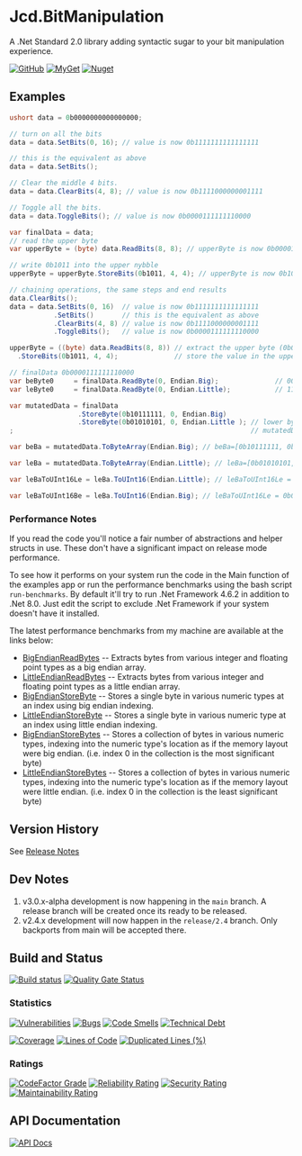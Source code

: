 # Jcd.BitManipulation

A .Net Standard 2.0 library adding syntactic sugar to your bit manipulation experience.

[![GitHub](https://img.shields.io/github/license/jason-c-daniels/Jcd.BitManipulation)](https://github.com/jason-c-daniels/Jcd.BitManipulation/blob/main/LICENSE)
[![MyGet](https://img.shields.io/myget/jason-c-daniels/v/Jcd.BitManipulation?logo=nuget)](https://www.myget.org/feed/jason-c-daniels/package/nuget/Jcd.BitManipulation)
[![Nuget](https://img.shields.io/nuget/v/Jcd.BitManipulation?logo=nuget)](https://www.nuget.org/packages/Jcd.BitManipulation)

## Examples

```csharp
ushort data = 0b0000000000000000;

// turn on all the bits
data = data.SetBits(0, 16); // value is now 0b1111111111111111

// this is the equivalent as above
data = data.SetBits();

// Clear the middle 4 bits.
data = data.ClearBits(4, 8); // value is now 0b1111000000001111

// Toggle all the bits.
data = data.ToggleBits(); // value is now 0b0000111111110000

var finalData = data;
// read the upper byte
var upperByte = (byte) data.ReadBits(8, 8); // upperByte is now 0b00001111

// write 0b1011 into the upper nybble
upperByte = upperByte.StoreBits(0b1011, 4, 4); // upperByte is now 0b10111111

// chaining operations, the same steps and end results
data.ClearBits();
data = data.SetBits(0, 16)  // value is now 0b1111111111111111
           .SetBits()       // this is the equivalent as above
           .ClearBits(4, 8) // value is now 0b1111000000001111
           .ToggleBits();   // value is now 0b0000111111110000

upperByte = ((byte) data.ReadBits(8, 8)) // extract the upper byte (0b00001111)
  .StoreBits(0b1011, 4, 4);              // store the value in the upper 4 bits, now upperByte is now 0b10111111

// finalData 0b0000111111110000
var beByte0     = finalData.ReadByte(0, Endian.Big);              // 00001111
var leByte0     = finalData.ReadByte(0, Endian.Little);           // 11110000

var mutatedData = finalData
                 .StoreByte(0b10111111, 0, Endian.Big)
                 .StoreByte(0b01010101, 0, Endian.Little ); // lower byte is now 0b01010101
;                                                           // mutatedData is now 0b1011111101010101

var beBa = mutatedData.ToByteArray(Endian.Big); // beBa=[0b10111111, 0b01010101]

var leBa = mutatedData.ToByteArray(Endian.Little); // leBa=[0b01010101, 0b10111111]

var leBaToUInt16Le = leBa.ToUInt16(Endian.Little); // leBaToUInt16Le = 0b1011111101010101

var leBaToUInt16Be = leBa.ToUInt16(Endian.Big); // leBaToUInt16Le = 0b0101010110111111
```

### Performance Notes

If you read the code you'll notice a fair number of abstractions and helper structs in use.
These don't have a significant impact on release mode performance.

To see how it performs on your system run the code in the Main function of the examples app or
run the performance benchmarks using the bash script `run-benchmarks`. By default it'll try to
run .Net Framework 4.6.2 in addition to .Net 8.0. Just edit the script to exclude .Net Framework
if your system doesn't have it installed.

The latest performance benchmarks from my machine are available at the links below:

* [BigEndianReadBytes](https://github.com/jason-c-daniels/Jcd.BitManipulation/tree/main/Jcd.BitManipulation.Benchmark/benchmarks/out/results/Jcd.BitManipulation.Benchmark.BigEndianReadBytes-report-github.md) -- Extracts bytes from various integer and floating point types as a big endian array.
* [LittleEndianReadBytes](https://github.com/jason-c-daniels/Jcd.BitManipulation/tree/main/Jcd.BitManipulation.Benchmark/benchmarks/out/results/Jcd.BitManipulation.Benchmark.LittleEndianReadBytes-report-github.md) -- Extracts bytes from various integer and floating point types as a little endian array.
* [BigEndianStoreByte](https://github.com/jason-c-daniels/Jcd.BitManipulation/tree/main/Jcd.BitManipulation.Benchmark/benchmarks/out/results/Jcd.BitManipulation.Benchmark.BigEndianStoreByte-report-github.md) -- Stores a single byte in various numeric types at an index using big endian indexing.
* [LittleEndianStoreByte](https://github.com/jason-c-daniels/Jcd.BitManipulation/tree/main/Jcd.BitManipulation.Benchmark/benchmarks/out/results/Jcd.BitManipulation.Benchmark.LittleEndianStoreByte-report-github.md) -- Stores a single byte in various numeric type at an index using little endian indexing.
* [BigEndianStoreBytes](https://github.com/jason-c-daniels/Jcd.BitManipulation/tree/main/Jcd.BitManipulation.Benchmark/benchmarks/out/results/Jcd.BitManipulation.Benchmark.BigEndianStoreBytes-report-github.md) -- Stores a collection of bytes in various numeric types, indexing into the numeric type's location as if the memory layout were big endian. (i.e. index 0 in the collection is the most significant byte)
* [LittleEndianStoreBytes](https://github.com/jason-c-daniels/Jcd.BitManipulation/tree/main/Jcd.BitManipulation.Benchmark/benchmarks/out/results/Jcd.BitManipulation.Benchmark.LittleEndianStoreBytes-report-github.md) -- Stores a collection of bytes in various numeric types, indexing into the numeric type's location as if the memory layout were little endian. (i.e. index 0 in the collection is the least significant byte)

## Version History

See [Release Notes](https://github.com/jason-c-daniels/Jcd.BitManipulation/tree/main/RELEASE_NOTES.md)

## Dev Notes

1. v3.0.x-alpha development is now happening in the `main` branch.
   A release branch will be created once its ready to be released.
2. v2.4.x development will now happen in the `release/2.4` branch.
   Only backports from main will be accepted there.

## Build and Status

[![Build status](https://ci.appveyor.com/api/projects/status/98xuytl8nl7rns7m?svg=true)](https://ci.appveyor.com/project/jason-c-daniels/jcd-bitmanipulation)
[![Quality Gate Status](https://sonarcloud.io/api/project_badges/measure?project=jason-c-daniels_Jcd.BitManipulation&metric=alert_status)](https://sonarcloud.io/summary/new_code?id=jason-c-daniels_Jcd.BitManipulation)

### Statistics

[![Vulnerabilities](https://sonarcloud.io/api/project_badges/measure?project=jason-c-daniels_Jcd.BitManipulation&metric=vulnerabilities)](https://sonarcloud.io/summary/new_code?id=jason-c-daniels_Jcd.BitManipulation)
[![Bugs](https://sonarcloud.io/api/project_badges/measure?project=jason-c-daniels_Jcd.BitManipulation&metric=bugs)](https://sonarcloud.io/summary/new_code?id=jason-c-daniels_Jcd.BitManipulation)
[![Code Smells](https://sonarcloud.io/api/project_badges/measure?project=jason-c-daniels_Jcd.BitManipulation&metric=code_smells)](https://sonarcloud.io/summary/new_code?id=jason-c-daniels_Jcd.BitManipulation)
[![Technical Debt](https://sonarcloud.io/api/project_badges/measure?project=jason-c-daniels_Jcd.BitManipulation&metric=sqale_index)](https://sonarcloud.io/summary/new_code?id=jason-c-daniels_Jcd.BitManipulation)

[![Coverage](https://sonarcloud.io/api/project_badges/measure?project=jason-c-daniels_Jcd.BitManipulation&metric=coverage)](https://sonarcloud.io/summary/new_code?id=jason-c-daniels_Jcd.BitManipulation)
[![Lines of Code](https://sonarcloud.io/api/project_badges/measure?project=jason-c-daniels_Jcd.BitManipulation&metric=ncloc)](https://sonarcloud.io/summary/new_code?id=jason-c-daniels_Jcd.BitManipulation)
[![Duplicated Lines (%)](https://sonarcloud.io/api/project_badges/measure?project=jason-c-daniels_Jcd.BitManipulation&metric=duplicated_lines_density)](https://sonarcloud.io/summary/new_code?id=jason-c-daniels_Jcd.BitManipulation)

### Ratings

[![CodeFactor Grade](https://img.shields.io/codefactor/grade/github/jason-c-daniels/Jcd.BitManipulation)](https://www.codefactor.io/repository/github/jason-c-daniels/jcd.bitmanipulation)
[![Reliability Rating](https://sonarcloud.io/api/project_badges/measure?project=jason-c-daniels_Jcd.BitManipulation&metric=reliability_rating)](https://sonarcloud.io/summary/new_code?id=jason-c-daniels_Jcd.BitManipulation)
[![Security Rating](https://sonarcloud.io/api/project_badges/measure?project=jason-c-daniels_Jcd.BitManipulation&metric=security_rating)](https://sonarcloud.io/summary/new_code?id=jason-c-daniels_Jcd.BitManipulation)
[![Maintainability Rating](https://sonarcloud.io/api/project_badges/measure?project=jason-c-daniels_Jcd.BitManipulation&metric=sqale_rating)](https://sonarcloud.io/summary/new_code?id=jason-c-daniels_Jcd.BitManipulation)

## API Documentation

[![API Docs](https://img.shields.io/badge/Read-The%20API%20Documentation-blue?style=for-the-badge)](https://jason-c-daniels.github.io/Jcd.BitManipulation/api)
